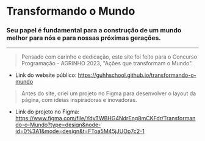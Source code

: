 # Transformando o Mundo
### Seu papel é fundamental para a construção de um mundo melhor para nós e para nossas próximas gerações. <br>

--------------

> Pensado com carinho e dedicação, este site foi feito para o Concurso Programação - AGRINHO 2023, "Ações que transformam o Mundo".
* Link do website público: https://guhhschool.github.io/transformando-o-mundo
‎ 
> Antes do site, criei um projeto no Figma para desenvolver o layout da página, com ideias inspiradoras e inovadoras.
* Link do projeto no Figma: https://www.figma.com/file/YdyTWBHG4NdrEng8mCKFdr/Transformando-o-Mundo?type=design&node-id=0%3A1&mode=design&t=FToa5M45jJUOp7c2-1
